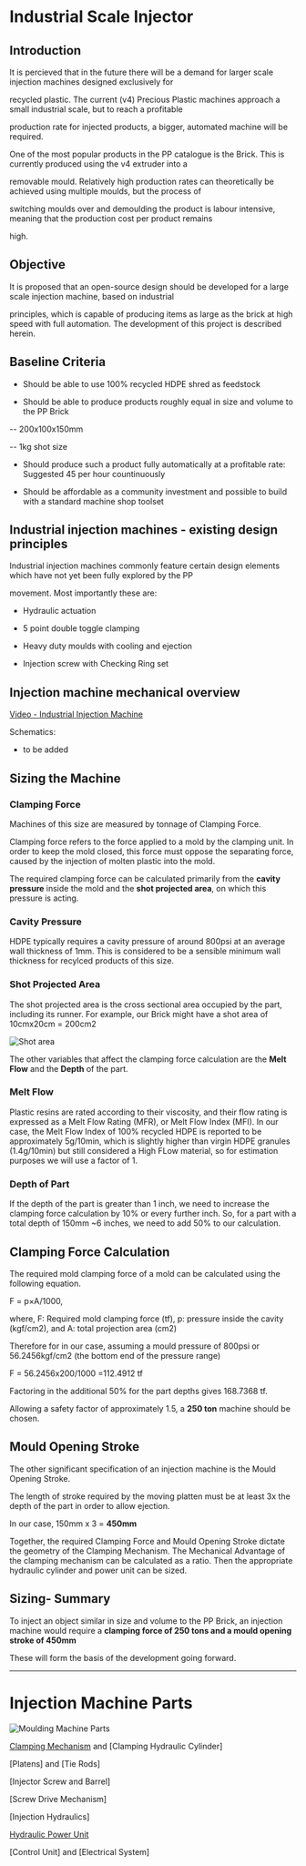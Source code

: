 # Industrial Scale Injector


## Introduction

It is percieved that in the future there will be a demand for larger scale injection machines designed exclusively for 

recycled plastic. The current (v4) Precious Plastic machines approach a small industrial scale, but to reach a profitable 

production rate for injected products, a bigger, automated machine will be required.


One of the most popular products in the PP catalogue is the Brick. This is currently produced using the v4 extruder into a 

removable mould. Relatively high production rates can theoretically be achieved using multiple moulds, but the process of 

switching moulds over and demoulding the product is labour intensive, meaning that the production cost per product remains 

high.



## Objective

It is proposed that an open-source design should be developed for a large scale injection machine, based on industrial 

principles, which is capable of producing items as large as the brick at high speed with full automation. The development of this project is described herein.


## Baseline Criteria

- Should be able to use 100% recycled HDPE shred as feedstock

- Should be able to produce products roughly equal in size and volume to the PP Brick
 
-- 200x100x150mm 

-- 1kg shot size


- Should produce such a product fully automatically at a profitable rate: Suggested 45 per hour countinuously

- Should be affordable as a community investment and possible to build with a standard machine shop toolset




## Industrial injection machines - existing design principles

Industrial injection machines commonly feature certain design elements which have not yet been fully explored by the PP 

movement. Most importantly these are:

- Hydraulic actuation

- 5 point double toggle clamping

- Heavy duty moulds with cooling and ejection

- Injection screw with Checking Ring set


## Injection machine mechanical overview

[Video - Industrial Injection Machine](https://www.youtube.com/watch?v=a8HQG2PUPik)

Schematics:

- to be added

## Sizing the Machine

### Clamping Force

Machines of this size are measured by tonnage of Clamping Force.

Clamping force refers to the force applied to a mold by the clamping unit. In order to keep the mold closed, this force must oppose the separating force, caused by the injection of molten plastic into the mold. 

The required clamping force can be calculated primarily from the **cavity pressure** inside the mold and the **shot projected area**, on which this pressure is acting.

### Cavity Pressure

HDPE typically requires a cavity pressure of around 800psi at an average wall thickness of 1mm. This is considered to be a sensible minimum wall thickness for recylced products of this size.

### Shot Projected Area

The shot projected area is the cross sectional area occupied by the part, including its runner. For example, our Brick might have a shot area of 10cmx20cm = 200cm2

![Shot area](https://i.pinimg.com/originals/45/93/67/4593679418e8e5e12db66ce29e9bb644.png)


The other variables that affect the clamping force calculation are the **Melt Flow** and the **Depth** of the part.

### Melt Flow

Plastic resins are rated according to their viscosity, and their flow rating is expressed as a Melt Flow Rating (MFR), or Melt Flow Index (MFI). In our case, the Melt Flow Index of 100% recycled HDPE is reported to be approximately 5g/10min, which is slightly higher than virgin HDPE granules (1.4g/10min) but still considered a High FLow material, so for estimation purposes we will use a factor of 1.

### Depth of Part

If the depth of the part is greater than 1 inch, we need to increase the clamping force calculation by 10% or every further inch. So, for a part with a total depth of 150mm ~6 inches, we need to add 50% to our calculation.


## Clamping Force Calculation

The required mold clamping force of a mold can be calculated using the following equation.

F = p×A/1000, 

where, F: Required mold clamping force (tf), p: pressure inside the cavity (kgf/cm2), and A: total projection area (cm2)

Therefore for in our case, assuming a mould pressure of 800psi or 56.2456kgf/cm2 (the bottom end of the pressure range)

F = 56.2456x200/1000 =112.4912 tf

Factoring in the additional 50% for the part depths gives 168.7368 tf. 

Allowing a safety factor of approximately 1.5, a **250 ton** machine should be chosen. 


## Mould Opening Stroke

The other significant specification of an injection machine is the Mould Opening Stroke.

The length of stroke required by the moving platten must be at least 3x the depth of the part in order to allow ejection. 

In our case, 150mm x 3 = **450mm**


Together, the required Clamping Force and Mould Opening Stroke dictate the geometry of the Clamping Mechanism. The Mechanical Advantage of the clamping mechanism can be calculated as a ratio. Then the appropriate hydraulic cylinder and power unit can be sized.

## Sizing- Summary

To inject an object similar in size and volume to the PP Brick, an injection machine would require a **clamping force of 250 tons and a mould opening stroke of 450mm**

These will form the basis of the development going forward.

---

# Injection Machine Parts

![Moulding Machine Parts](https://github.com/plastic-hub/products/blob/master/projects/industrial-injector/components-of-plastic-injection-molding-4-638.jpg)

[Clamping Mechanism](https://github.com/plastic-hub/products/blob/master/projects/industrial-injector/clamping-mechanism/ReadMe.md) and [Clamping Hydraulic Cylinder]

[Platens] and [Tie Rods]

[Injector Screw and Barrel]

[Screw Drive Mechanism]

[Injection Hydraulics]

[Hydraulic Power Unit](https://github.com/plastic-hub/products/blob/master/projects/hydraulic-power-pack/ReadMe.md)

[Control Unit] and [Electrical System]



